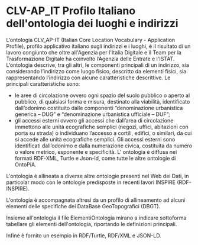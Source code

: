 CLV-AP_IT Profilo Italiano dell'ontologia dei luoghi e indirizzi================================================================L’ontologia CLV_AP-IT (Italian Core Location Vocabulary - Application Profile), profilo applicativo italiano sugli indirizzi e i luoghi, è il risultato di un lavoro congiunto che oltre all'Agenzia per l'Italia Digitale e il Team per la Trasformazione Digitale ha coinvolto l’Agenzia delle Entrate e l'ISTAT.L’ontologia descrive, tra gli altri, le componenti principali di un indirizzo, sia considerando l’indirizzo come luogo fisico, descritto da elementi fisici, sia rappresentando l’indirizzo con alcune caratteristiche descrittive.Le principali caratteristiche sono:+	le aree di circolazione ovvero ogni spazio del suolo pubblico o aperto al pubblico, di qualsiasi forma e misura, destinato alla viabilità, identificato dall’odonimo costituito dalle componenti “denominazione urbanistica generica – DUG” e “denominazione urbanistica ufficiale – DUF”;+ gli accessi esterni ovvero gli accessi che dall’area di circolazione immettono alle unità ecografiche semplici (negozi, uffici, abitazioni con porta su strada) o individuano l’accesso a cortili, edifici, o similari, da cui si accede alle unità ecografiche semplici. Gli accessi esterni sono identificati dall’odonimo e dalla numerazione civica, costituita da numero o valore metrico, esponente e specificità.L’ ontologia è diffusa nei formati RDF-XML, Turtle e Json-ld, come tutte le altre ontologie di OntoPiA.L'ontologia è allineata a diverse altre ontologie presenti nel Web dei Dati, in particolar modo con le ontologie predisposte in recenti lavori INSPIRE (RDF-INSPIRE).L'ontologia è accompagnata altresì da un profilo di allineamento ad alcuni elementi delle specifiche dei DataBase GeoTopografici (DBGT).Insieme all'ontologia il file ElementiOntologia mirano a indicare sottoforma tabellare gli elementi dell'ontologia, riportando le definizioni principali.Infine è fornito un esempio in RDF/Turtle, RDF/XML e JSON-LD.

